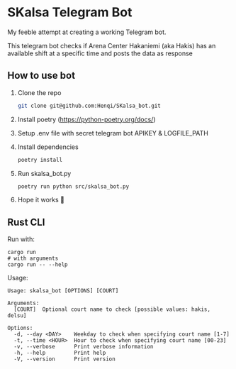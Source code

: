 # SKalsa Telegram Bot

My feeble attempt at creating a working Telegram bot.

This telegram bot checks if Arena Center Hakaniemi (aka Hakis) has an available shift at a specific time and posts the data as response

## How to use bot

1. Clone the repo

    ```bash
    git clone git@github.com:Henqi/SKalsa_bot.git
    ```

2. Install poetry (https://python-poetry.org/docs/)
3. Setup .env file with secret telegram bot APIKEY & LOGFILE_PATH
4. Install dependencies

    ```bash
    poetry install
    ```

5. Run skalsa_bot.py

    ```bash
    poetry run python src/skalsa_bot.py
    ```

6. Hope it works 🤞

## Rust CLI

Run with:

```shell
cargo run
# with arguments
cargo run -- --help
```

Usage:

```console
Usage: skalsa_bot [OPTIONS] [COURT]

Arguments:
  [COURT]  Optional court name to check [possible values: hakis, delsu]

Options:
  -d, --day <DAY>    Weekday to check when specifying court name [1-7]
  -t, --time <HOUR>  Hour to check when specifying court name [00-23]
  -v, --verbose      Print verbose information
  -h, --help         Print help
  -V, --version      Print version
```
